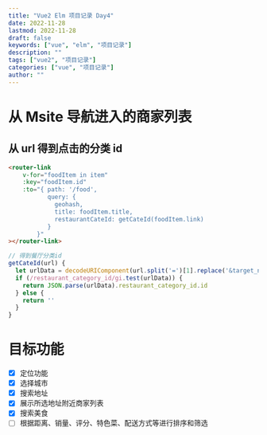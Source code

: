 ```yaml
---
title: "Vue2 Elm 项目记录 Day4"
date: 2022-11-28
lastmod: 2022-11-28
draft: false
keywords: ["vue", "elm", "项目记录"]
description: ""
tags: ["vue2", "项目记录"]
categories: ["vue", "项目记录"]
author: ""
---
```

# 从 Msite 导航进入的商家列表
## 从 url 得到点击的分类 id

```html
<router-link
    v-for="foodItem in item" 
    :key="foodItem.id" 
    :to="{ path: '/food', 
           query: { 
             geohash, 
             title: foodItem.title, 
             restaurantCateId: getCateId(foodItem.link) 
           }
        }" 
></router-link>
```
```js
// 得到餐厅分类id
getCateId(url) {
  let urlData = decodeURIComponent(url.split('=')[1].replace('&target_name',''));
  if (/restaurant_category_id/gi.test(urlData)) {
    return JSON.parse(urlData).restaurant_category_id.id
  } else {
    return ''
  }
}
```

# 目标功能

- [x] 定位功能
- [x] 选择城市
- [x] 搜索地址
- [x] 展示所选地址附近商家列表
- [x] 搜索美食
- [ ] 根据距离、销量、评分、特色菜、配送方式等进行排序和筛选

<!-- - [ ] 餐馆视频列表页
- [ ] 购物车功能
- [ ] 店铺评价页面
- [ ] 单个食品详情页面
- [ ] 商家详情页
- [ ] 登录、注册
- [ ] 修改密码
- [ ] 个人中心
- [ ] 发送短信、语音验证
- [ ] 下单功能
- [ ] 订单列表
- [ ] 订单详情
- [ ] 下载app
- [ ] 添加、删除、修改收货地址
- [ ] 账户信息
- [ ] 服务中心
- [ ] 红包
- [ ] 上传头像 -->